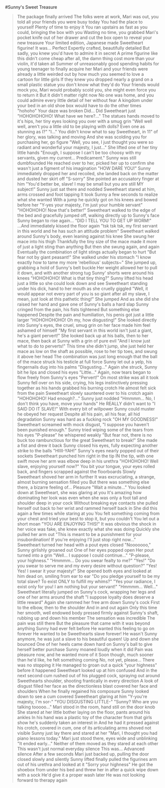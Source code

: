 #Sunny's Sweet Treasure

>The package finally arrived
>The folks were at work, Mari was out, you told all your friends you were busy today
>You had the place to yourself
>Plenty of time to enjoy it
>You ran upstairs as fast as you could, bringing the box with you
>Wasting no time, you grabbed Mari's pocket knife out of her drawer and cut the box open to reveal your new treasure
>Your limited edition, Japanese made Sweetheart figurine!
>It was... Perfect
>Expertly crafted, beautifully detailed
>But sadly, you knew you'd have to admire it in secret
>A prime figurine like this didn't come cheap after all, the damn thing cost more than your violin, it'd taken all Summer of unreasonably good spending habits for young teenager to finally acquire her
>Mari and your friends were already a little weirded out by how much you seemed to love a cartoon for little girls
>If they knew you dropped nearly a grand on a small plastic statue you don't know what they'd do
>Your friends would mock you, Mari would probably scold you, she might even force you to return it
>But it didn't matter right now
>No one was home, and you could admire every little detail of her without fear
>A kingdom under your bed in an old shoe box would have to do the other times
>"hohoho"
>Your daze was broken
>Did... Did Sweetheart just
>"HOHOHOHOHO! What have we here?..."
>The statues hands moved to it's hips, her tiny eyes looking you over with a smug grin
>"Well well well, aren't you a little old to be playing with dolls? Even one as stunning as I?"
>"I..."
>You didn't know what to say
>Sweetheart, in 11" of her glory, was talking and moving
>And she was scolding you for purchasing her, go figure
>"Well, you see, I just thought you were so radiant and wonderful your majesty, I just..."
>She lifted one of her tiny little hands
>"Enough, I suppose I can't be too choosy with my servants, given my current... Predicament."
>Sunny was still dumbfounded
>He reached over to her, picked her up to confirm she wasn't just a figment of his imagination
>"HOW DARE YOU!"
>Sunny immediately dropped her and recoiled, she landed back on the matter and dusted her skirt off
>"S-sorry"
>She pointed an accusatory finger at him
>"You'd better be, slave! I may be small but you are still MY subject!"
>Sunny just sat there and nodded
>Sweetheart stared at him, arms crossed and foot tapping
>It took Sunny a few seconds to realize what she wanted
>With a jump he quickly got on his knees and bowed before her
>"Y-yes your majesty, I'm just your humble servant"
>"HOHOHOHO! Now that's better!"
>Sweetheart walked to the edge of the bed and gracefully jumped off, walking directly up to Sunny's face
>Sunny began to rise again...
>"DID I TELL YOU TO GET UP WORM!"
>...And immediately kissed the floor again
>"tsk tsk tsk, my first servant in this world and he has such an attitude problem"
>Sweetheart walked around Sunny's body, even leaning against his knee
>She swung her mace into his thigh
>Thankfully the tiny size of the mace made it more of just a light sting than anything
>But then she swung again, and again
>Eventually the combination of light stings actually began to hurt
>"But fear not by giant peasant!"
>She walked under his stomach
>"I know exactly how to tame my more 'rebellious' subjects~"
>She jumped up, grabbing a hold of Sunny's belt buckle
>Her weight allowed her to pull it down, and with another strong tug Sunny' shorts were around his knees
>"HOHOHOHO! What is that tiny thing?"
>Sunny lifted his head just a little so she could look down and see Sweetheart standing under his dick, hand to her mouth as she cruelly giggled
>"Well, it would appear not every part of you is so giant after all my slave, I mean, just look at this pathetic thing!"
>She jumped
>And as she did she raised her hand and gave one of Sunny's balls a hard slap
>Sunny cringed from the pain, his fists tightened
>But something else happened
>Despite the pain and humiliation, his penis got just a little larger
>"HOHOHOHOHO! Oh my, how disgusting!"
>She looked directly into Sunny's eyes, the cruel, smug grin on her face made him feel ashamed of himself
>"My first servant in this world isn't just a giant, he's a giant pervert!"
>She looked back up at his balls, then to her mace, then back at Sunny with a grin of pure evil
>"And I know just what to do to perverts!"
>This time she didn't jump, she just held her mace as low on the shaft as possible, rose to her tip toes, and swung it above her head
>The combination was just long enough that the ball of the mace struck his testicle at full force
>Sunny let out a yelp, his fingernails dug into his palms
>"Disgusting..."
>Again she struck, Sunny bit he lips and closed his eyes
>"Little..."
>Again, now tears began to flow freely from Sunny's eyes
>"Pervert!"
>On most strike was all it took
>Sunny fell over on his side, crying, his legs instinctively pressing together as his hands grabbed his burning crotch
>He almost felt sick from the pain
>Sweetheart slowly sauntered over to his crotch again
>"HOHOHOHO! Had enough?..."
>Sunny just nodded
>"Hmmmm... No, I don't think you have, move your hands"
>He REALLY didn't want to 
>"I SAID DO IT SLAVE!"
>With every bit of willpower Sunny could muster he obeyed her request
>Despite all his pain, all his fear, all hid degradation
>Sunny was hard as a fucking rock
>"OH MY GOODNESS!" Sweetheart screamed with mock disgust, "I suppose you haven't been punished enough."
>Sunny tried wiping some of the tears from his eyes
>"P-please" he whispered weakly
>"But fear not, there is no buck too rambunctious for the great Sweetheart to break!"
>She made a fist and drew it back
>Sunny closed his eyes, fully expecting another strike to the balls
>"HIIII-YAH!"
>Sunny's eyes nearly popped out of their sockets
>Sweetheart punched him right in the tip
>IN the tip, with one swift move her arm was elbow deep in his urethra
>"HOHOHOHO! Well slave, enjoying yourself now?"
>You bit your tongue, your eyes rolled back, and fingers scrapped against the floorboards
>Slowly Sweetheart shoved her arm in further 
>It was excruciating, a strange, almost burning sensation filled you
>But there was something else there, a bizarre feeling of...
>Pleasure
>"Wait a minute..."
>You looked down at Sweetheart, she was glaring at you
>It's amazing how dominating her look was even when she was only a foot tall and shoulder deep in your cock
>Without breaking eye contacts she pulled herself out back to her wrist and rammed herself back in
>She did this again a few times while staring at you
>You felt something coming from your chest and tried your best to stop it, but you couldn't
>You let out a short moan
>"YOU ARE ENJOYING THIS!"
>It was obvious the shock in her voice was fake, she knew exactly what she was doing
>Quickly she pulled her arm out 
>"This is meant to be a punishment for your insubordination! If you're enjoying I'll just stop right now..."
>Sweetheart turned her head with a pout eyes closed
>"Nooooooo," Sunny girlishly groaned out
>One of her eyes popped open
>Her pout turned into a grin
>"Well... I suppose I could continue..."
>"P-please, your highness."
>"Hmmmm... Do you swear fealty to me?"
>"Yes!"
>"Do you swear to serve me and my every desire without question?"
>"Yes! Yes! I swear it your majesty!"
>She opened both eyes and looked at him dead on, smiling from ear to ear
>"Do you pledge yourself to be my total slave? To exist ONLY to fulfill my whims?"
>"Yes your radiance, I exist only for you! I am nothing but your servant!"
>"Hmmmm... Well..."
>Sweetheart literally jumped on Sunny's cock, wrapping her legs and one of her arms around the shaft
>"I suppose loyalty does deserve a little reward"
>Again she rammed her free arm down Sunny's cock
>First to the elbow, then to the shoulder
>And in and out again
>Only this time her smooth, well endowed body pressed firmly against Sunny's shaft, rubbing up and down his member
>The sensation was incredible
>The pain was still there
>But the pleasure that came with it was beyond anything Sunny had ever felt before
>He wanted this feeling to go on forever
>He wanted to be Sweethearts slave forever!
>He wasn't Sunny anymore, he was just a slave to his beautiful queen!
>Up and down she bounced
>One of her heels came down hard on Sunny's ball to give herself better purchase
>Sunny moaned loudly when it did
>Pain was pleasure now, and he wanted more of it
>Soon though, much sooner than he'd like, he felt something coming
>No, not yet, please...
>There was no stopping it
>He managed to groan out a quick "your highness" before it happened
>Sweetheart looked up at him confused
>And in the next second cum rushed out of his plugged cock, spraying out around Sweethearts shoulder, shooting frantically in every direction
>A look of disgust filled her face as the directionless blast covered her face and shoulders
>When he finally regained his composure Sunny looked down to see a cum covered Sweetheart glaring at him
>"Y-you're majesty, I'm sor-"
>"YOU DISGUSTING LITTLE-"
>"Sunny? Who are you talking tooooo..."
>Mari stood in the room, hand still on the door knob
>She stared at her little bother laying on the floor, pants around his ankles
>In his hand was a plastic toy of the character from that girls show he's suddenly taken an interest in
>And he had it pressed against his crotch, covered in cum, one of its articulating arms shoved not visible
>Sunny just lay there and stared at her
>"Mari, I thought you had piano lessons today."
>Mari just stood there, eyes wide and unblinking
>"It ended early..."
>Neither of them moved as they stared at each other
>This wasn't just normal everyday silence
>This was... Advanced silence
>After a few seconds Mari just backed up, pulling the door closed slowly and silently
>Sunny lifted finally pulled the figurines arm out of his urethra and looked at it
>"Sorry your highness"
>He got the shoebox from under his bed and threw her in after a quick wipe down with a sock
>He'd give it a proper wash later
>He was not looking forward to therapy again